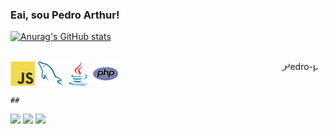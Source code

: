 ### Eai, sou Pedro Arthur!

[![Anurag's GitHub stats](https://github-readme-stats.vercel.app/api?username=JavaPedro)](https://github.com/anuraghazra/github-readme-stats)
  
<div style="display: inline_block"><br>
  <img align="center" alt="Pedro-HTMLCSSJS" height="40" width="40" src="https://github.com/devicons/devicon/blob/master/icons/javascript/javascript-original.svg">
  <img align="center" alt="Pedro-BDD" height="40" width="40" src="https://github.com/devicons/devicon/blob/master/icons/mysql/mysql-original.svg">
  <img align="center" alt="Pedro-Java" height="40" width="40" src="https://github.com/devicons/devicon/blob/master/icons/java/java-original.svg">
  <img align="center" alt="Pedro-php" height="40" width="40" src="https://github.com/devicons/devicon/blob/master/icons/php/php-original.svg">
  <img align="right" alt="Pedro-pic" height="150" style="border-radius:50px;" src="https://animes.olanerd.com/wp-content/uploads/2022/08/1661195103_94_O-que-saber-antes-dos-Edgerunners.jpg"/Publicacoes_Instagram_1_1.png?width=676&height=676">
</div>
    
    ##
 
<div> 
  <a href="https://instagram.com/nashideyomu" target="_blank"><img src="https://img.shields.io/badge/-Instagram-%23E4405F?style=for-the-badge&logo=instagram&logoColor=white" target="_blank"></a>
  <a href = "mailto:java.pedroarthur@gmail.com"><img src="https://img.shields.io/badge/-Gmail-%23333?style=for-the-badge&logo=gmail&logoColor=white" target="_blank"></a>
  <a href="https://www.linkedin.com/in/pedro-arthur-64b30324b/" target="_blank"><img src="https://img.shields.io/badge/-LinkedIn-%230077B5?style=for-the-badge&logo=linkedin&logoColor=white" target="_blank"></a>
 
 
 
</div>
